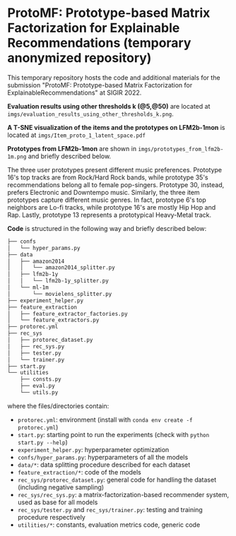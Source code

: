 # ProtoMF: Prototype-based Matrix Factorization for Explainable Recommendations (temporary anonymized repository)

This temporary repository hosts the code and additional materials for the submission "ProtoMF: Prototype-based Matrix Factorization for ExplainableRecommendations" at SIGIR 2022.


**Evaluation results using other thresholds k (@5,@50)** are located at ```imgs/evaluation_results_using_other_thresholds_k.png```.

**A T-SNE visualization of the items and the prototypes on LFM2b-1mon** is located at ```imgs/Item_proto_1_latent_space.pdf```

**Prototypes from LFM2b-1mon** are shown in ```imgs/prototypes_from_lfm2b-1m.png``` and briefly described below.

The three user prototypes present different music preferences. Prototype 16's top tracks are from Rock/Hard Rock bands, while prototype 35's recommendations belong all to female pop-singers. Prototype 30, instead, prefers Electronic and Downtempo music. Similarly, the three item prototypes capture different music genres. In fact, prototype 6's top neighbors are Lo-fi tracks, while prototype 16's are mostly Hip Hop and Rap. Lastly, prototype 13 represents a prototypical Heavy-Metal track.

**Code** is structured in the following way and briefly described below:

```bash
├── confs
│   └── hyper_params.py
├── data
│   ├── amazon2014
│   │   └── amazon2014_splitter.py
│   ├── lfm2b-1y
│   │   └── lfm2b-1y_splitter.py
│   └── ml-1m
│       └── movielens_splitter.py
├── experiment_helper.py
├── feature_extraction
│   ├── feature_extractor_factories.py
│   └── feature_extractors.py
├── protorec.yml
├── rec_sys
│   ├── protorec_dataset.py
│   ├── rec_sys.py
│   ├── tester.py
│   └── trainer.py
├── start.py
└── utilities
    ├── consts.py
    ├── eval.py
    └── utils.py

```
where the files/directories contain:
- `protorec.yml`: environment (install with `conda env create -f protorec.yml`)
- `start.py`: starting point to run the experiments (check with `python start.py --help`)
- `experiment_helper.py`: hyperparameter optimization
- `confs/hyper_params.py`: hyperparameters of all the models
- `data/*`: data splitting procedure described for each dataset
- `feature_extraction/*`: code of the models 
- `rec_sys/protorec_dataset.py`: general code for handling the dataset (including negative sampling)
- `rec_sys/rec_sys.py`: a matrix-factorization-based recommender system, used as base for all models
- `rec_sys/tester.py` and `rec_sys/trainer.py`: testing and training procedure respectively
- `utilities/*`: constants, evaluation metrics code, generic code
